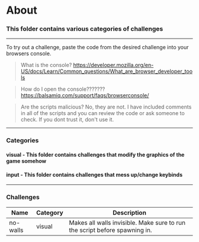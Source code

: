 # About
### This folder contains various categories of challenges
---
To try out a challenge, paste the code from the desired challenge into your browsers console.

> What is the console? https://developer.mozilla.org/en-US/docs/Learn/Common_questions/What_are_browser_developer_tools

> How do I open the console??????? https://balsamiq.com/support/faqs/browserconsole/

> Are the scripts malicious? No, they are not. I have included comments in all of the scripts and you can review the code or ask someone to check. If you dont trust it, don't use it.
---
### Categories
#### visual - This folder contains challenges that modify the graphics of the game somehow
#### input - This folder contains challenges that mess up/change keybinds
---
### Challenges
| Name | Category | Description |
| ---- | -------- | ----------- |
| no-walls | visual | Makes all walls invisible. Make sure to run the script before spawning in. |
